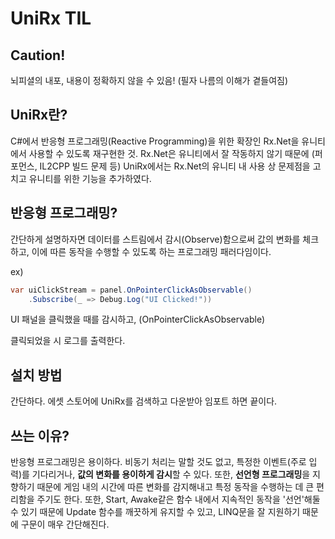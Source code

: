 # UniRx TIL

## Caution!
뇌피셜의 내포, 내용이 정확하지 않을 수 있음! (필자 나름의 이해가 곁들여짐)

## UniRx란?
C#에서 반응형 프로그래밍(Reactive Programming)을 위한 확장인 Rx.Net을 유니티에서 사용할 수 있도록 재구현한 것. Rx.Net은 유니티에서 잘 작동하지 않기 때문에 (퍼포먼스, IL2CPP 빌드 문제 등) UniRx에서는 Rx.Net의 유니티 내 사용 상 문제점을 고치고 유니티를 위한 기능을 추가하였다.

## 반응형 프로그래밍?

간단하게 설명하자면 데이터를 스트림에서 감시(Observe)함으로써 값의 변화를 체크하고, 이에 따른 동작을 수행할 수 있도록 하는 프로그래밍 패러다임이다.

ex)

```cs
var uiClickStream = panel.OnPointerClickAsObservable()
	.Subscribe(_ => Debug.Log("UI Clicked!"))
```

UI 패널을 클릭했을 때를 감시하고, (OnPointerClickAsObservable)

클릭되었을 시 로그를 출력한다.


## 설치 방법

간단하다. 에셋 스토어에 UniRx를 검색하고 다운받아 임포트 하면 끝이다.

## 쓰는 이유?

반응형 프로그래밍은 용이하다. 비동기 처리는 말할 것도 없고, 특정한 이벤트(주로 입력)를 기다리거나, **값의 변화를 용이하게 감시**할 수 있다. 또한, **선언형 프로그래밍**을 지향하기 때문에 게임 내의 시간에 따른 변화를 감지해내고 특정 동작을 수행하는 데 큰 편리함을 주기도 한다. 또한, Start, Awake같은 함수 내에서 지속적인 동작을 '선언'해둘 수 있기 때문에 Update 함수를 깨끗하게 유지할 수 있고, LINQ문을 잘 지원하기 때문에 구문이 매우 간단해진다.

